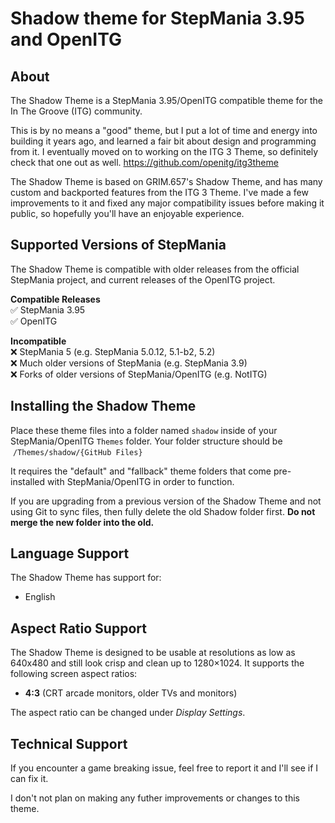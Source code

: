 # Shadow theme for StepMania 3.95 and OpenITG

## About

The Shadow Theme is a StepMania 3.95/OpenITG compatible theme for the In The Groove (ITG) community.

This is by no means a "good" theme, but I put a lot of time and energy into building it years ago, and learned a fair bit about design and programming from it. I eventually moved on to working on the ITG 3 Theme, so definitely check that one out as well. https://github.com/openitg/itg3theme 

The Shadow Theme is based on GRIM.657's Shadow Theme, and has many custom and backported features from the ITG 3 Theme. I've made a few improvements to it and fixed any major compatibility issues before making it public, so hopefully you'll have an enjoyable experience.


## Supported Versions of StepMania

The Shadow Theme is compatible with older releases from the official StepMania project, and current releases of the OpenITG project.

**Compatible Releases**<br>
✅ StepMania 3.95<br>
✅ OpenITG<br>


**Incompatible**<br>
❌ StepMania 5 (e.g. StepMania 5.0.12, 5.1-b2, 5.2)<br>
❌ Much older versions of StepMania (e.g. StepMania 3.9)<br>
❌ Forks of older versions of StepMania/OpenITG (e.g. NotITG)<br>


## Installing the Shadow Theme

Place these theme files into a folder named `shadow` inside of your StepMania/OpenITG `Themes` folder. Your folder structure should be &nbsp;`/Themes/shadow/{GitHub Files}`

It requires the "default" and "fallback" theme folders that come pre-installed with StepMania/OpenITG in order to function.

If you are upgrading from a previous version of the Shadow Theme and not using Git to sync files, then fully delete the old Shadow folder first.  **Do not merge the new folder into the old.**


## Language Support

The Shadow Theme has support for:

  * English


## Aspect Ratio Support

The Shadow Theme is designed to be usable at resolutions as low as 640x480 and still look crisp and clean up to 1280×1024. It supports the following screen aspect ratios:

  * <strong>4:3</strong> (CRT arcade monitors, older TVs and monitors)

The aspect ratio can be changed under *Display Settings*.


## Technical Support

If you encounter a game breaking issue, feel free to report it and I'll see if I can fix it.

I don't not plan on making any futher improvements or changes to this theme.